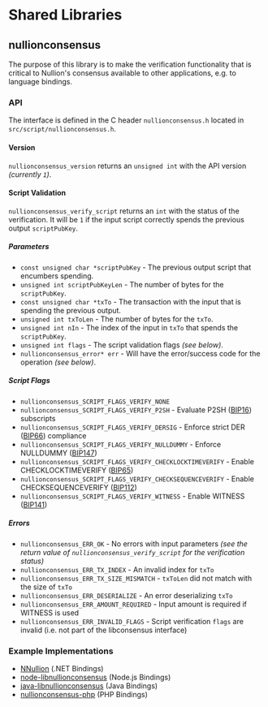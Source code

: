 Shared Libraries
================

## nullionconsensus

The purpose of this library is to make the verification functionality that is critical to Nullion's consensus available to other applications, e.g. to language bindings.

### API

The interface is defined in the C header `nullionconsensus.h` located in `src/script/nullionconsensus.h`.

#### Version

`nullionconsensus_version` returns an `unsigned int` with the API version *(currently `1`)*.

#### Script Validation

`nullionconsensus_verify_script` returns an `int` with the status of the verification. It will be `1` if the input script correctly spends the previous output `scriptPubKey`.

##### Parameters
- `const unsigned char *scriptPubKey` - The previous output script that encumbers spending.
- `unsigned int scriptPubKeyLen` - The number of bytes for the `scriptPubKey`.
- `const unsigned char *txTo` - The transaction with the input that is spending the previous output.
- `unsigned int txToLen` - The number of bytes for the `txTo`.
- `unsigned int nIn` - The index of the input in `txTo` that spends the `scriptPubKey`.
- `unsigned int flags` - The script validation flags *(see below)*.
- `nullionconsensus_error* err` - Will have the error/success code for the operation *(see below)*.

##### Script Flags
- `nullionconsensus_SCRIPT_FLAGS_VERIFY_NONE`
- `nullionconsensus_SCRIPT_FLAGS_VERIFY_P2SH` - Evaluate P2SH ([BIP16](https://github.com/nullion/bips/blob/master/bip-0016.mediawiki)) subscripts
- `nullionconsensus_SCRIPT_FLAGS_VERIFY_DERSIG` - Enforce strict DER ([BIP66](https://github.com/nullion/bips/blob/master/bip-0066.mediawiki)) compliance
- `nullionconsensus_SCRIPT_FLAGS_VERIFY_NULLDUMMY` - Enforce NULLDUMMY ([BIP147](https://github.com/nullion/bips/blob/master/bip-0147.mediawiki))
- `nullionconsensus_SCRIPT_FLAGS_VERIFY_CHECKLOCKTIMEVERIFY` - Enable CHECKLOCKTIMEVERIFY ([BIP65](https://github.com/nullion/bips/blob/master/bip-0065.mediawiki))
- `nullionconsensus_SCRIPT_FLAGS_VERIFY_CHECKSEQUENCEVERIFY` - Enable CHECKSEQUENCEVERIFY ([BIP112](https://github.com/nullion/bips/blob/master/bip-0112.mediawiki))
- `nullionconsensus_SCRIPT_FLAGS_VERIFY_WITNESS` - Enable WITNESS ([BIP141](https://github.com/nullion/bips/blob/master/bip-0141.mediawiki))

##### Errors
- `nullionconsensus_ERR_OK` - No errors with input parameters *(see the return value of `nullionconsensus_verify_script` for the verification status)*
- `nullionconsensus_ERR_TX_INDEX` - An invalid index for `txTo`
- `nullionconsensus_ERR_TX_SIZE_MISMATCH` - `txToLen` did not match with the size of `txTo`
- `nullionconsensus_ERR_DESERIALIZE` - An error deserializing `txTo`
- `nullionconsensus_ERR_AMOUNT_REQUIRED` - Input amount is required if WITNESS is used
- `nullionconsensus_ERR_INVALID_FLAGS` - Script verification `flags` are invalid (i.e. not part of the libconsensus interface)

### Example Implementations
- [NNullion](https://github.com/MetacoSA/NNullion/blob/5e1055cd7c4186dee4227c344af8892aea54faec/NNullion/Script.cs#L979-#L1031) (.NET Bindings)
- [node-libnullionconsensus](https://github.com/bitpay/node-libnullionconsensus) (Node.js Bindings)
- [java-libnullionconsensus](https://github.com/dexX7/java-libnullionconsensus) (Java Bindings)
- [nullionconsensus-php](https://github.com/Bit-Wasp/nullionconsensus-php) (PHP Bindings)
